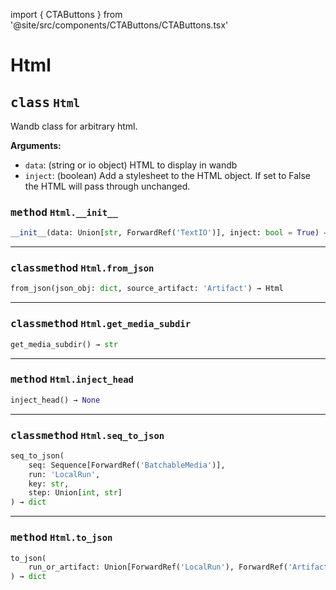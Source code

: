 import { CTAButtons } from '@site/src/components/CTAButtons/CTAButtons.tsx'

# Html

<CTAButtons githubLink='https://github.com/wandb/wandb/blob/main/wandb/sdk/data_types/html.py'/>




## <kbd>class</kbd> `Html`
Wandb class for arbitrary html. 



**Arguments:**
 
 - `data`:  (string or io object) HTML to display in wandb 
 - `inject`:  (boolean) Add a stylesheet to the HTML object.  If set  to False the HTML will pass through unchanged. 

### <kbd>method</kbd> `Html.__init__`

```python
__init__(data: Union[str, ForwardRef('TextIO')], inject: bool = True) → None
```








---

### <kbd>classmethod</kbd> `Html.from_json`

```python
from_json(json_obj: dict, source_artifact: 'Artifact') → Html
```





---

### <kbd>classmethod</kbd> `Html.get_media_subdir`

```python
get_media_subdir() → str
```





---

### <kbd>method</kbd> `Html.inject_head`

```python
inject_head() → None
```





---

### <kbd>classmethod</kbd> `Html.seq_to_json`

```python
seq_to_json(
    seq: Sequence[ForwardRef('BatchableMedia')],
    run: 'LocalRun',
    key: str,
    step: Union[int, str]
) → dict
```





---

### <kbd>method</kbd> `Html.to_json`

```python
to_json(
    run_or_artifact: Union[ForwardRef('LocalRun'), ForwardRef('Artifact')]
) → dict
```